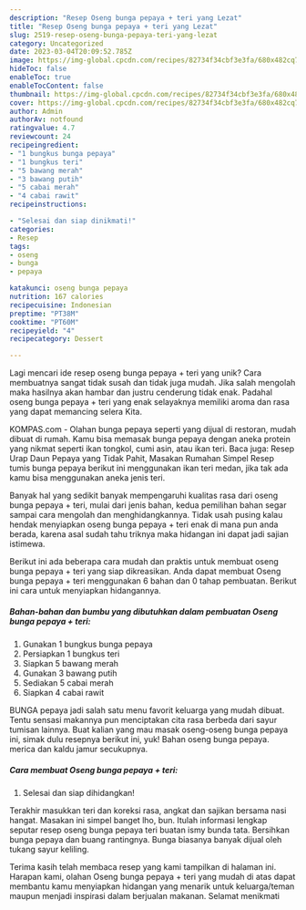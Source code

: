```yaml
---
description: "Resep Oseng bunga pepaya + teri yang Lezat"
title: "Resep Oseng bunga pepaya + teri yang Lezat"
slug: 2519-resep-oseng-bunga-pepaya-teri-yang-lezat
category: Uncategorized
date: 2023-03-04T20:09:52.785Z
image: https://img-global.cpcdn.com/recipes/82734f34cbf3e3fa/680x482cq70/oseng-bunga-pepaya-teri-foto-resep-utama.jpg
hideToc: false
enableToc: true
enableTocContent: false
thumbnail: https://img-global.cpcdn.com/recipes/82734f34cbf3e3fa/680x482cq70/oseng-bunga-pepaya-teri-foto-resep-utama.jpg
cover: https://img-global.cpcdn.com/recipes/82734f34cbf3e3fa/680x482cq70/oseng-bunga-pepaya-teri-foto-resep-utama.jpg
author: Admin
authorAv: notfound
ratingvalue: 4.7
reviewcount: 24
recipeingredient:
- "1 bungkus bunga pepaya"
- "1 bungkus teri"
- "5 bawang merah"
- "3 bawang putih"
- "5 cabai merah"
- "4 cabai rawit"
recipeinstructions:

- "Selesai dan siap dinikmati!"
categories:
- Resep
tags:
- oseng
- bunga
- pepaya

katakunci: oseng bunga pepaya 
nutrition: 167 calories
recipecuisine: Indonesian
preptime: "PT38M"
cooktime: "PT60M"
recipeyield: "4"
recipecategory: Dessert

---
```





Lagi mencari ide resep oseng bunga pepaya + teri yang unik? Cara membuatnya sangat tidak susah dan tidak juga mudah. Jika salah mengolah maka hasilnya akan hambar dan justru cenderung tidak enak. Padahal oseng bunga pepaya + teri yang enak selayaknya memiliki aroma dan rasa yang dapat memancing selera Kita.





KOMPAS.com - Olahan bunga pepaya seperti yang dijual di restoran, mudah dibuat di rumah. Kamu bisa memasak bunga pepaya dengan aneka protein yang nikmat seperti ikan tongkol, cumi asin, atau ikan teri. Baca juga: Resep Urap Daun Pepaya yang Tidak Pahit, Masakan Rumahan Simpel Resep tumis bunga pepaya berikut ini menggunakan ikan teri medan, jika tak ada kamu bisa menggunakan aneka jenis teri.

Banyak hal yang sedikit banyak mempengaruhi kualitas rasa dari oseng bunga pepaya + teri, mulai dari jenis bahan, kedua pemilihan bahan segar sampai cara mengolah dan menghidangkannya. Tidak usah pusing kalau hendak menyiapkan oseng bunga pepaya + teri enak di mana pun anda berada, karena asal sudah tahu triknya maka hidangan ini dapat jadi sajian istimewa.






Berikut ini ada beberapa cara mudah dan praktis untuk membuat oseng bunga pepaya + teri yang siap dikreasikan. Anda dapat membuat Oseng bunga pepaya + teri menggunakan 6 bahan dan 0 tahap pembuatan. Berikut ini cara untuk menyiapkan hidangannya.

<!--inarticleads1-->

##### Bahan-bahan dan bumbu yang dibutuhkan dalam pembuatan Oseng bunga pepaya + teri:

1. Gunakan 1 bungkus bunga pepaya
1. Persiapkan 1 bungkus teri
1. Siapkan 5 bawang merah
1. Gunakan 3 bawang putih
1. Sediakan 5 cabai merah
1. Siapkan 4 cabai rawit


BUNGA pepaya jadi salah satu menu favorit keluarga yang mudah dibuat. Tentu sensasi makannya pun menciptakan cita rasa berbeda dari sayur tumisan lainnya. Buat kalian yang mau masak oseng-oseng bunga pepaya ini, simak dulu resepnya berikut ini, yuk! Bahan oseng bunga pepaya. merica dan kaldu jamur secukupnya. 

<!--inarticleads2-->

##### Cara membuat Oseng bunga pepaya + teri:


1. Selesai dan siap dihidangkan!

Terakhir masukkan teri dan koreksi rasa, angkat dan sajikan bersama nasi hangat. Masakan ini simpel banget lho, bun. Itulah informasi lengkap seputar resep oseng bunga pepaya teri buatan ismy bunda tata. Bersihkan bunga pepaya dan buang rantingnya. Bunga biasanya banyak dijual oleh tukang sayur keliling. 

Terima kasih telah membaca resep yang kami tampilkan di halaman ini. Harapan kami, olahan Oseng bunga pepaya + teri yang mudah di atas dapat membantu kamu menyiapkan hidangan yang menarik untuk keluarga/teman maupun menjadi inspirasi dalam berjualan makanan. Selamat menikmati
